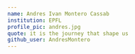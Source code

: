 ```yaml
---
name: Andres Ivan Montero Cassab
institution: EPFL
profile_pic: andres.jpg
quote: it is the journey that shape us
github_user: AndresMontero
---
```

